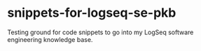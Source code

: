 # snippets-for-logseq-se-pkb
Testing ground for code snippets to go into my LogSeq software engineering knowledge base.
